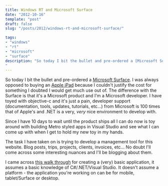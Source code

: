 ```yaml
---
title: Windows RT and Microsoft Surface
date: "2012-10-16"
template: "post"
draft: false
slug: "/posts/2012/windows-rt-and-microsoft-surface/"

tags:
- "windows"
- "rt"
- "microsoft"
- "surface"
description: "So today I bit the bullet and pre-ordered a [Microsoft Surface](http://www.microsoft.com/surface/). I was always opposed to buying an [Apple iPad](http://www.apple.com/ipad/) because I couldn't justify the cost for something I doubted I would get much use out of. The difference with the Surface is that it's a Microsoft product and I'm a Microsoft developer. I have toyed with objective-c and it's just a pain, developer support (documentation, tools, updates, tutorials, etc...) from Microsoft is 100 times that of Apple's and .NET is a very, *very* nice environment to develop with."
---
```

So today I bit the bullet and pre-ordered a [Microsoft Surface](http://www.microsoft.com/surface/). I was always opposed to buying an [Apple iPad](http://www.apple.com/ipad/) because I couldn't justify the cost for something I doubted I would get much use out of. The difference with the Surface is that it's a Microsoft product and I'm a Microsoft developer. I have toyed with objective-c and it's just a pain, developer support (documentation, tools, updates, tutorials, etc...) from Microsoft is 100 times that of Apple's and .NET is a very, *very* nice environment to develop with.

Since I have 10 days to wait until the product ships all I can do now is toy around with building Metro styled apps in Visual Studio and see what I can come up with when I get to hold my new toy in my hands.

The task I have taken on is trying to develop a management tool for this website. Blog posts, trips, projects, clients, invoices, etc... No doubt I'll come across some interesting nuances and I'll be blogging about them.

I came across [this walk through](http://msdn.microsoft.com/en-us/library/windows/apps/hh974581.aspx) for creating a (very) basic application, it assumes a basic knowledge of C#/.NET/Visual Studio.  It doesn't assume a platform - the application you're working on can be for mobile, tablet/Surface or desktop.